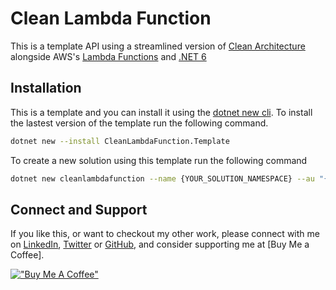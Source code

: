 # Clean Lambda Function

This is a template API using a streamlined version of [Clean Architecture](https://blog.cleancoder.com/uncle-bob/2012/08/13/the-clean-architecture.html) alongside AWS's [Lambda Functions](https://docs.aws.amazon.com/lambda/latest/dg/lambda-csharp.html) and [.NET 6](https://docs.microsoft.com/en-us/dotnet/core/whats-new/dotnet-6)

## Installation

This is a template and you can install it using the [dotnet new cli](https://docs.microsoft.com/en-us/dotnet/core/tools/dotnet-new).  To install the lastest version of the template run the following command.

``` bash
dotnet new --install CleanLambdaFunction.Template
```

To create a new solution using this template run the following command

``` bash
dotnet new cleanlambdafunction --name {YOUR_SOLUTION_NAMESPACE} --au "{YOU_AUTHORS_NAME}"
```

## Connect and Support

If you like this, or want to checkout my other work, please connect with me on [LinkedIn](https://www.linkedin.com/in/stphnwlsh), [Twitter](https://twitter.com/stphnwlsh) or [GitHub](https://github.com/stphnwlsh), and consider supporting me at [Buy Me a Coffee].

[!["Buy Me A Coffee"](https://www.buymeacoffee.com/assets/img/guidelines/download-assets-sm-1.svg)](https://www.buymeacoffee.com/stphnwlsh)
